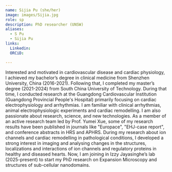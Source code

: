 ```yaml
---
name: Sijia Pu (she/her)
image: images/Sijia.jpg
role: sp
description: PhD researcher (UNSW)
aliases:
  - S Pu
  - Sijia Pu
links:
  Linkedin: 
  ORCiD:

---
```


Interested and motivated in cardiovascular disease and cardiac physiology, I achieved my bachelor’s degree in clinical medicine from Shenzhen University, China (2016-2021). Following that, I completed my master’s degree (2021-2024) from South China University of Technology. During that time, I conducted research at the Guangdong Cardiovascular Institution (Guangdong Provincial People's Hospital) primarily focusing on cardiac electrophysiology and arrhythmias. I am familiar with clinical arrhythmias, animal electrophysiologic experiments and cardiac remodelling. I am also passionate about research, science, and new technologies. As a member of an active research team led by Prof. Yumei Xue, some of my research results have been published in journals like "Europace", "EHJ-case report", and conference abstracts in HRS and APHRS. During my research about ion channels and cardiac remodelling in pathological conditions, I developed a strong interest in imaging and analysing changes in the structures, localizations and interactions of ion channels and regulatory proteins in healthy and diseased hearts. Now, I am joining in Izzy Jayasinghe’s lab (2025-present) to start my PhD research on Expansion Microscopy and structures of sub-cellular nanodomains.
